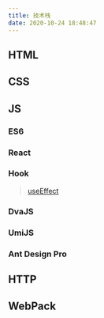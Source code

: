 ```yaml
---
title: 技术栈
date: 2020-10-24 18:48:47
---
```

## HTML

## CSS

## JS

### ES6

### React

### Hook
>[useEffect](/hook "hook")

### DvaJS

### UmiJS

### Ant Design Pro

## HTTP

## WebPack

